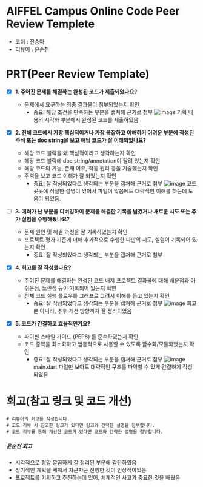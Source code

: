 # AIFFEL Campus Online Code Peer Review Templete
- 코더 : 전승아
- 리뷰어 : 윤순천


# PRT(Peer Review Template)
- [x]  **1. 주어진 문제를 해결하는 완성된 코드가 제출되었나요?**
    - 문제에서 요구하는 최종 결과물이 첨부되었는지 확인
        - 중요! 해당 조건을 만족하는 부분을 캡쳐해 근거로 첨부
![image](https://github.com/user-attachments/assets/aad17fdb-c8b9-4f7e-ad2a-6f243133e36b)
기획 내용의 시각화 부분에서 완성된 코드를 제출하였음

    
- [X]  **2. 전체 코드에서 가장 핵심적이거나 가장 복잡하고 이해하기 어려운 부분에 작성된 
주석 또는 doc string을 보고 해당 코드가 잘 이해되었나요?**
    - 해당 코드 블럭을 왜 핵심적이라고 생각하는지 확인
    - 해당 코드 블럭에 doc string/annotation이 달려 있는지 확인
    - 해당 코드의 기능, 존재 이유, 작동 원리 등을 기술했는지 확인
    - 주석을 보고 코드 이해가 잘 되었는지 확인
        - 중요! 잘 작성되었다고 생각되는 부분을 캡쳐해 근거로 첨부
![image](https://github.com/user-attachments/assets/6b4a033d-0ae8-4664-bea0-6d0867f89c29)
코드 곳곳에 적절한 설명이 있어서 파일이 많음에도 대략적인 이해를 하는데 도움이 되었음.     

        
- [ ]  **3. 에러가 난 부분을 디버깅하여 문제를 해결한 기록을 남겼거나
새로운 시도 또는 추가 실험을 수행해봤나요?**
    - 문제 원인 및 해결 과정을 잘 기록하였는지 확인
    - 프로젝트 평가 기준에 더해 추가적으로 수행한 나만의 시도, 
    실험이 기록되어 있는지 확인
        - 중요! 잘 작성되었다고 생각되는 부분을 캡쳐해 근거로 첨부
        
- [x]  **4. 회고를 잘 작성했나요?**
    - 주어진 문제를 해결하는 완성된 코드 내지 프로젝트 결과물에 대해
    배운점과 아쉬운점, 느낀점 등이 기록되어 있는지 확인
    - 전체 코드 실행 플로우를 그래프로 그려서 이해를 돕고 있는지 확인
        - 중요! 잘 작성되었다고 생각되는 부분을 캡쳐해 근거로 첨부
![image](https://github.com/user-attachments/assets/3eb066c5-054e-4a44-b5d3-9bbe0af7717c)
회고 뿐 아니라, 추후 개선 방향까지 잘 정리되었음


        
- [x]  **5. 코드가 간결하고 효율적인가요?**
    - 파이썬 스타일 가이드 (PEP8) 를 준수하였는지 확인
    - 코드 중복을 최소화하고 범용적으로 사용할 수 있도록 함수화/모듈화했는지 확인
        - 중요! 잘 작성되었다고 생각되는 부분을 캡쳐해 근거로 첨부
![image](https://github.com/user-attachments/assets/79694a85-6cc0-4087-9fab-f1fbe10f557e)
main.dart 파일만 보아도 대략적인 구조를 파악할 수 있게 간결하게 작성되었음



# 회고(참고 링크 및 코드 개선)
```
# 리뷰어의 회고를 작성합니다.
# 코드 리뷰 시 참고한 링크가 있다면 링크와 간략한 설명을 첨부합니다.
# 코드 리뷰를 통해 개선한 코드가 있다면 코드와 간략한 설명을 첨부합니다.
```
##### 윤순천 회고
- 시각적으로 정말 깔끔하게 잘 정리된 부분에 감탄하였음
- 장기적인 계획을 세워서 차근차근 진행한 것이 인상적이었음
- 프로젝트를 기획하고 추진하는데 있어, 체계적인 사고가 중요한 것을 배웠음
